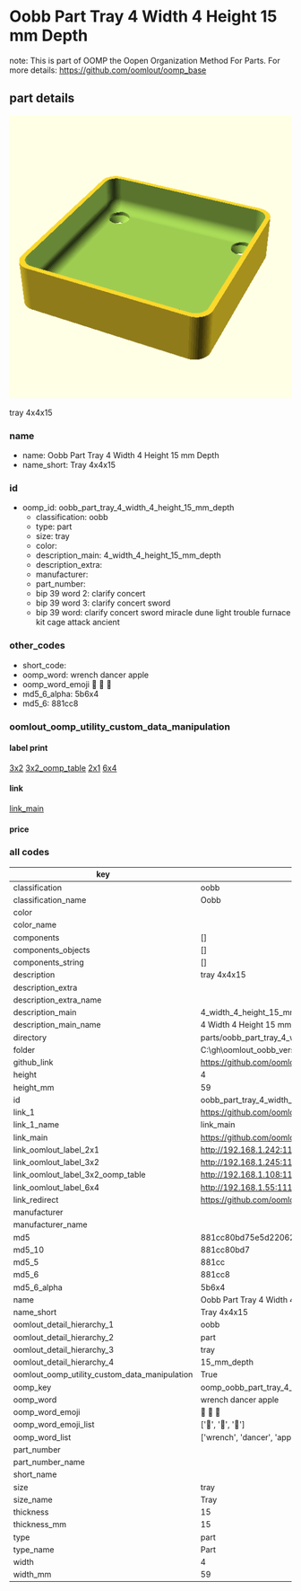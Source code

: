 # Oobb Part Tray 4 Width 4 Height 15 mm Depth  

note: This is part of OOMP the Oopen Organization Method For Parts. For more details: https://github.com/oomlout/oomp_base

##  part details
  

[![](3dpr.png)](3dpr.png)

tray 4x4x15



### name
* name: Oobb Part Tray 4 Width 4 Height 15 mm Depth
* name_short: Tray 4x4x15 
### id
* oomp_id: oobb_part_tray_4_width_4_height_15_mm_depth
  * classification: oobb
  * type: part
  * size: tray
  * color: 
  * description_main: 4_width_4_height_15_mm_depth
  * description_extra: 
  * manufacturer: 
  * part_number: 
  * bip 39 word 2: clarify concert
  * bip 39 word 3: clarify concert sword
  * bip 39 word: clarify concert sword miracle dune light trouble furnace kit cage attack ancient

### other_codes
* short_code: 
* oomp_word: wrench dancer apple
* oomp_word_emoji :wrench: :dancer: :apple:
* md5_6_alpha: 5b6x4
* md5_6: 881cc8






### oomlout_oomp_utility_custom_data_manipulation
#### label print
[3x2](http://192.168.1.245:1112/?label=oomp%205b6x4)
[3x2_oomp_table](http://192.168.1.108:1112/?label=oomp%205b6x4)
[2x1](http://192.168.1.242:1112/?label=oomp%205b6x4)
[6x4](http://192.168.1.55:1112/?label=oomp%205b6x4)    

#### link

[link_main](https://github.com/oomlout/oomlout_oobb_version_4_generated_parts/tree/main/navigation_oomp/oobb/part/tray/4_width_4_height_15_mm_depth/part)                              

#### price







### all codes 
| key | value |  
| --- | --- |  
| classification | oobb |  
| classification_name | Oobb |  
| color |  |  
| color_name |  |  
| components | [] |  
| components_objects | [] |  
| components_string | [] |  
| description | tray 4x4x15 |  
| description_extra |  |  
| description_extra_name |  |  
| description_main | 4_width_4_height_15_mm_depth |  
| description_main_name | 4 Width 4 Height 15 mm Depth |  
| directory | parts/oobb_part_tray_4_width_4_height_15_mm_depth |  
| folder | C:\gh\oomlout_oobb_version_4_generated_parts\parts\oobb_part_tray_4_width_4_height_15_mm_depth |  
| github_link | https://github.com/oomlout/oomlout_oomp_part_src/tree/main/parts/oobb_part_tray_4_width_4_height_15_mm_depth |  
| height | 4 |  
| height_mm | 59 |  
| id | oobb_part_tray_4_width_4_height_15_mm_depth |  
| link_1 | https://github.com/oomlout/oomlout_oobb_version_4_generated_parts/tree/main/navigation_oomp/oobb/part/tray/4_width_4_height_15_mm_depth/part |  
| link_1_name | link_main |  
| link_main | https://github.com/oomlout/oomlout_oobb_version_4_generated_parts/tree/main/navigation_oomp/oobb/part/tray/4_width_4_height_15_mm_depth/part |  
| link_oomlout_label_2x1 | http://192.168.1.242:1112/?label=oomp%205b6x4 |  
| link_oomlout_label_3x2 | http://192.168.1.245:1112/?label=oomp%205b6x4 |  
| link_oomlout_label_3x2_oomp_table | http://192.168.1.108:1112/?label=oomp%205b6x4 |  
| link_oomlout_label_6x4 | http://192.168.1.55:1112/?label=oomp%205b6x4 |  
| link_redirect | https://github.com/oomlout/oomlout_oobb_version_4_generated_parts/tree/main/parts/oobb_tray_04_04_15 |  
| manufacturer |  |  
| manufacturer_name |  |  
| md5 | 881cc80bd75e5d22062208d7b88ba94f |  
| md5_10 | 881cc80bd7 |  
| md5_5 | 881cc |  
| md5_6 | 881cc8 |  
| md5_6_alpha | 5b6x4 |  
| name | Oobb Part Tray 4 Width 4 Height 15 mm Depth |  
| name_short | Tray 4x4x15  |  
| oomlout_detail_hierarchy_1 | oobb |  
| oomlout_detail_hierarchy_2 | part |  
| oomlout_detail_hierarchy_3 | tray |  
| oomlout_detail_hierarchy_4 | 15_mm_depth |  
| oomlout_oomp_utility_custom_data_manipulation | True |  
| oomp_key | oomp_oobb_part_tray_4_width_4_height_15_mm_depth |  
| oomp_word | wrench dancer apple |  
| oomp_word_emoji | :wrench: :dancer: :apple: |  
| oomp_word_emoji_list | [':wrench:', ':dancer:', ':apple:'] |  
| oomp_word_list | ['wrench', 'dancer', 'apple'] |  
| part_number |  |  
| part_number_name |  |  
| short_name |  |  
| size | tray |  
| size_name | Tray |  
| thickness | 15 |  
| thickness_mm | 15 |  
| type | part |  
| type_name | Part |  
| width | 4 |  
| width_mm | 59 |  
